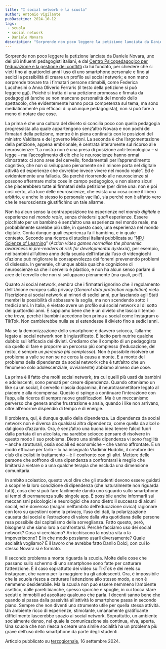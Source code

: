 ```yaml
---
title: "I social network e la scuola"
author: Antonio Vigilante
pubDatetime: 2024-10-12
tags:
 - scuola
 - social network
 - Daniele Novara
description: "Sorprende non poco leggere la petizione lanciata da Daniele Novara, uno dei più influenti pedagogisti italiani, e dal Centro Psicopedagogico per l’educazione e la gestione dei conflitti da lui fondato, per chiedere che si vieti fino ai quattordici anni l’uso di uno smartphone personale e fino ai sedici la possibilità di creare un profilo sui social network; e non meno sorprende trovare tra i firmatari persone stimabili, come Federica Lucchesini o Anna Oliverio Ferraris. Poiché si tratta di una petizione promossa e firmata da pedagogisti (anche se non mancano personalità del mondo dello spettacolo, che evidentemente hanno poca competenza sul tema, ma sono mediaticamente più efficaci di qualunque pedagogista), non si può fare a meno di notare due cose..."
---
```



Sorprende non poco leggere la petizione lanciata da Daniele Novara, uno dei più influenti pedagogisti italiani, e dal [Centro Psicopedagogico per l’educazione e la gestione dei conflitti](https://www.metododanielenovara.it/) da lui fondato, per chiedere che si vieti fino ai quattordici anni l’uso di uno smartphone personale e fino ai sedici la possibilità di creare un profilo sui social network; e non meno sorprende trovare tra i firmatari persone stimabili, come Federica Lucchesini o Anna Oliverio Ferraris (il testo della petizione si può leggere [qui](https://www.change.org/p/stop-smartphone-e-social-sotto-i-16-e-14-anni-ogni-tecnologia-ha-il-suo-giusto-tempo)). Poiché si tratta di una petizione promossa e firmata da pedagogisti (anche se non mancano personalità del mondo dello spettacolo, che evidentemente hanno poca competenza sul tema, ma sono mediaticamente più efficaci di qualunque pedagogista), non si può fare a meno di notare due cose.

La prima è che una cultura del divieto si concilia poco con quella pedagogia progressista alla quale appartengono senz’altro Novara e non pochi dei firmatari della petizione, mentre è in piena continuità con le posizioni del ministro Valditara e del governo Meloni. La seconda è che l’argomentazione della petizione, appena embrionale, è centrata interamente sul ricorso alle neuroscienze: “La nostra non è una presa di posizione anti-tecnologica – si legge – ma l’accoglimento di ciò che le neuroscienze hanno ormai dimostrato: ci sono aree del cervello, fondamentali per l’apprendimento cognitivo, che non si sviluppano pienamente se il minore porta nel digitale attività ed esperienze che dovrebbe invece vivere nel mondo reale”. Ed è evidentemente una fallacia. Sia perché ricorrendo alle neuroscienze si possono affermare molte cose in campo pedagogico, e non siamo sicuri che piacerebbero tutte ai firmatari della petizione (per dirne una: non è poi così certo, alla luce delle neuroscienze, che esista una cosa come il libero arbitrio, e anche lo stesso io personale vacilla), sia perché non è affatto vero che le neuroscienze giustifichino un tale allarme.

Non ha alcun senso la contrapposizione tra esperienze nel _mondo digitale_ e esperienze nel _mondo reale_, senza chiedersi _quali_ esperienze. Essere picchiato per un bambino è senz’altro una esperienza nel mondo reale, ma probabilmente sarebbe più utile, in questo caso, una esperienza nel mondo digitale. Conta dunque quali esperienza fa il bambino, e in quale contesto. Secondo una ricerca di studiosi italiani pubblicata su “[NPJ Scienze of Learning](https://www.nature.com/articles/s41539-024-00230-0)” (_Action video games normalise the phonemic awareness in pre-readers at risk for developmental dyslexia_), per esempio, nei bambini all’ultimo anno della scuola dell’infanzia l’uso di videogiochi d’azione può migliorare la consapevolezza dei fonemi prevenendo problemi di dislessia. In generale, chiunque abbia qualche cognizione di neuroscienze sa che il cervello è plastico, e non ha alcun senso parlare di aree del cervello che non si sviluppano pienamente (ma quali, poi?).

Quanto ai social network, sembra che i firmatari ignorino che il regolamento dell’Unione europea sulla privacy (_General data protection regulation_) vieta l’iscrizione ai social network ai minori di sedici anni, pur lasciando agli Stati membri la possibilità di abbassare la soglia, ma non scendendo sotto i tredici anni. In Italia, è vietato avere un profilo sui social network al di sotto dei quattordici anni. E sappiamo bene che è un divieto che lascia il tempo che trova, perché i bambini accedono ben prima a social come Instagram o TikTok. Non cambierebbe nulla se si estendesse il divieto fino a sedici anni.

Ma se la demonizzazione dello smartphone è davvero sciocca, l’allarme legato ai social network non è ingiustificato. È lecito però nutrire qualche dubbio sull’efficacia dei divieti. Crediamo che il compito di un pedagogista sia quello di fare e proporre un percorso più complesso (l’educazione, del resto, è sempre _un percorso più complesso_). Non è possibile risolvere un problema a valle se non se ne cerca la causa a monte. E a monte del problema della dipendenza da social network (che è tutt’altro che un fenomeno solo adolescenziale, ovviamente) abbiamo almeno due cose.

La prima è il fatto che molti social network, tra cui quelli più usati da bambini e adolescenti, sono pensati per creare dipendenza. Quando otteniamo un like su un social, il cervello rilascia dopamina, il neurotrasmettitore legato al piacere e alla ricompensa. Questo ci spinge a continuare l’interazione con l’app, alla ricerca di sempre nuove gratificazioni. Ma è un meccanismo perverso che genera anche frustrazione e ansia, quando i like non arrivano, oltre all’enorme dispendio di tempo e di energie.

Il problema, qui, è dunque quello della dipendenza. La dipendenza da social network non è diversa da qualsiasi altra dipendenza, come quella da alcol o dal gioco d’azzardo. Ora, è senz’altro una buona idea tenere l’alcol fuori dalla portata di un alcolista, ma sarebbe sciocco pensare di risolvere in questo modo il suo problema. Dietro una simile dipendenza vi sono fragilità – anche strutturali, ossia sociali ed economiche – che vanno affrontate. E un modo efficace per farlo – lo ha insegnato Vladimir Hudolin, il creatore dei club di alcolisti in trattamento – è il confronto con gli altri. Mettere delle persone che soffrono di una dipendenza a confrontarsi è meglio che limitarsi a vietare o a una qualche terapia che escluda una dimensione comunitaria.

In ambito scolastico, questo vuol dire che gli studenti devono essere guidati a scoprire la loro condizione di dipendenza (che naturalmente non riguarda tutti), cosa che si può fare facilmente dando uno sguardo sullo smartphone ai tempi di permanenza sulle singole app. È possibile anche informarli sui meccanismi psicologici e neurologici che sono dietro il successo di alcuni social, ed è doveroso (magari nell’ambito dell’educazione civica) ragionare con loro su questioni come la privacy, l’uso dei dati, la polarizzazione causata dai social e l’estrazione di valore dalla vita quotidiana delle persone resa possibile dal capitalismo della sorveglianza. Fatto questo, però, bisognerà che siano loro a confrontarsi. Perché facciamo uso dei social network? Cosa vi cerchiamo? Arricchiscono la nostra vita o la impoveriscono? E in che modo possiamo usarli diversamente? Quale socialità vogliamo? È il lavoro che avrebbe fatto Danilo Dolci, con cui lo stesso Novara si è formato.

Il secondo problema a monte riguarda la scuola. Molte delle cose che passano sullo schermo di uno smartphone sono fatte per catturare l’attenzione. È il caso soprattutto dei video su TikTok e dei reels su Instagram, che vanno per la maggiore tra gli adolescenti. Ora, è impossibile che la scuola riesca a catturare l’attenzione allo stesso modo, e non è nemmeno desiderabile. Ma la scuola non può essere nemmeno l’ambiente asettico, dalle pareti bianche, spesso sporche e spoglie, in cui tocca stare seduti e immobili ad ascoltare qualcuno che parla. I docenti sanno bene che quando si passa dalla passività all’attività lo smartphone passa in secondo piano. Sempre che non diventi uno strumento utile per quella stessa attività. Un ambiente ricco di esperienze, stimolante, umanamente gratificante difficilmente lascerebbe spazio ai social network. Soprattutto, un ambiente socialmente denso, nel quale la comunicazione sia continua, viva, aperta. Una scuola che non riesca a creare una simile socialità ha un problema più grave dell’uso dello smartphone da parte degli studenti.

Articolo pubblicato su [terzogiornale](https://www.terzogiornale.it/2024/09/16/i-social-network-e-la-scuola/), 16 settembre 2024.

